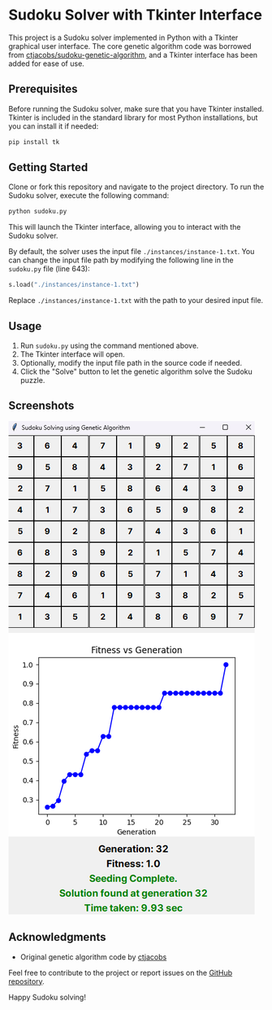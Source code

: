 # Sudoku Solver with Tkinter Interface

This project is a Sudoku solver implemented in Python with a Tkinter graphical user interface. The core genetic algorithm code was borrowed from [ctjacobs/sudoku-genetic-algorithm](https://github.com/ctjacobs/sudoku-genetic-algorithm), and a Tkinter interface has been added for ease of use.

## Prerequisites

Before running the Sudoku solver, make sure that you have Tkinter installed. Tkinter is included in the standard library for most Python installations, but you can install it if needed:

```bash
pip install tk
```

## Getting Started

Clone or fork this repository and navigate to the project directory. To run the Sudoku solver, execute the following command:

```bash
python sudoku.py
```

This will launch the Tkinter interface, allowing you to interact with the Sudoku solver.

By default, the solver uses the input file `./instances/instance-1.txt`. You can change the input file path by modifying the following line in the `sudoku.py` file (line 643):

```python
s.load("./instances/instance-1.txt")
```

Replace `./instances/instance-1.txt` with the path to your desired input file.

## Usage

1. Run `sudoku.py` using the command mentioned above.
2. The Tkinter interface will open.
3. Optionally, modify the input file path in the source code if needed.
4. Click the "Solve" button to let the genetic algorithm solve the Sudoku puzzle.

## Screenshots

![Sudoku Solver Interface](Sample.png)

## Acknowledgments

- Original genetic algorithm code by [ctjacobs](https://github.com/ctjacobs/sudoku-genetic-algorithm)

Feel free to contribute to the project or report issues on the [GitHub repository](https://github.com/your-username/your-repo).

Happy Sudoku solving!
